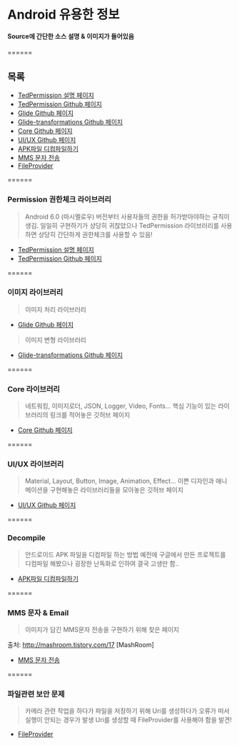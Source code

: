 # Android 유용한 정보
#### Source에 간단한 소스 설명 & 이미지가 들어있음
======
## 목록
+ [TedPermission 설명 페이지](http://gun0912.tistory.com/61)
+ [TedPermission Github 페이지](https://github.com/ParkSangGwon/TedPermission)
+ [Glide Github 페이지](https://github.com/bumptech/glide)
+ [Glide-transformations Github 페이지](https://github.com/wasabeef/glide-transformations)
+ [Core Github 페이지](https://github.com/wasabeef/awesome-android-libraries)
+ [UI/UX Github 페이지](https://github.com/wasabeef/awesome-android-ui)
+ [APK파일 디컴파일하기](https://m.blog.naver.com/PostView.nhn?blogId=goodsogi&logNo=220654395243&proxyReferer=https:%2F%2Fwww.google.co.kr%2F)
+ [MMS 문자 전송](http://mashroom.tistory.com/17)
+ [FileProvider](http://egloos.zum.com/mightyfine/v/315645)


======
### Permission 권한체크 라이브러리
> Android 6.0 (마시멜로우) 버전부터 사용자들의 권한을 허가받아야하는 규칙이 생김.
 일일히 구현하기가 상당히 귀찮았으나 TedPermission 라이브러리를 사용하면
 상당히 간단하게 권한체크를 사용할 수 있음!
+ [TedPermission 설명 페이지](http://gun0912.tistory.com/61)
+ [TedPermission Github 페이지](https://github.com/ParkSangGwon/TedPermission)

======
### 이미지 라이브러리
> 이미지 처리 라이브러리
+ [Glide Github 페이지](https://github.com/bumptech/glide)

> 이미지 변형 라이브러리
+ [Glide-transformations Github 페이지](https://github.com/wasabeef/glide-transformations)

======
### Core 라이브러리
> 네트워킹, 이미지로더, JSON, Logger, Video, Fonts...
 핵심 기능이 있는 라이브러리의 링크를 적어놓은 깃허브 페이지
+ [Core Github 페이지](https://github.com/wasabeef/awesome-android-libraries)

======
### UI/UX 라이브러리
> Material, Layout, Button, Image, Animation, Effect...
 이쁜 디자인과 애니메이션을 구현해놓은 라이브러리들을 모아놓은 깃허브 페이지
+ [UI/UX Github 페이지](https://github.com/wasabeef/awesome-android-ui)

======
### Decompile
> 안드로이드 APK 파일을 디컴파일 하는 방법
 예전에 구글에서 만든 프로젝트를 디컴파일 해봤으나
 굉장한 난독화로 인하여 결국 고생만 함..
+ [APK파일 디컴파일하기](https://m.blog.naver.com/PostView.nhn?blogId=goodsogi&logNo=220654395243&proxyReferer=https:%2F%2Fwww.google.co.kr%2F)

======
### MMS 문자 & Email
> 이미지가 담긴 MMS문자 전송을 구현하기 위해 찾은 페이지

 출처: http://mashroom.tistory.com/17 [MashRoom]
+ [MMS 문자 전송](http://mashroom.tistory.com/17)

======
### 파일관련 보안 문제
> 카메라 관련 작업을 하다가 파일을 저장하기 위해 Uri를 생성하다가
 오류가 떠서 실행이 안되는 경우가 발생
 Uri를 생성할 때 FileProvider를 사용해야 함을 발견!
+ [FileProvider](http://egloos.zum.com/mightyfine/v/315645)

